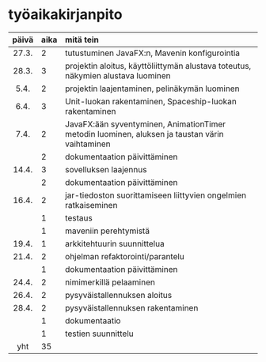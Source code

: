 # työaikakirjanpito




| päivä | aika | mitä tein 
|:----: |:-----| :----- 
| 27.3. | 2    | tutustuminen JavaFX:n, Mavenin konfigurointia
| 28.3. | 3    | projektin aloitus, käyttöliittymän alustava toteutus, näkymien alustava luominen
| 5.4.  | 2    | projektin laajentaminen, pelinäkymän luominen
| 6.4.  | 3    | Unit-luokan rakentaminen, Spaceship-luokan rakentaminen
| 7.4.  | 2    | JavaFX:ään syventyminen, AnimationTimer metodin luominen, aluksen ja taustan värin vaihtaminen
|       | 2    | dokumentaation päivittäminen
| 14.4. | 3    | sovelluksen laajennus
|       | 2    | dokumentaation päivittäminen
| 16.4. | 2    | jar-tiedoston suorittamiseen liittyvien ongelmien ratkaiseminen
|       | 1    | testaus
|       | 1    | maveniin perehtymistä
| 19.4. | 1    | arkkitehtuurin suunnittelua
| 21.4. | 2    | ohjelman refaktorointi/parantelu
|       | 1    | dokumentaation päivittäminen
| 24.4. | 2    | nimimerkillä pelaaminen
| 26.4. | 2    | pysyväistallennuksen aloitus
| 28.4. | 2    | pysyväistallennuksen rakentaminen
|       | 1    | dokumentaatio
|       | 1    | testien suunnittelu
| yht   | 35   |
